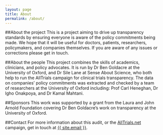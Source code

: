 ```yaml
---
layout: page
title: About
permalink: /about/
---
```

##About the project
This is a project aiming to drive up transparency standards by ensuring everyone is aware of the policy commitments being made. We hope that it will be useful for doctors, patients, researchers, policymakers, and companies themselves. If you are aware of any issues or corrections please get in touch.

##About the people
This project combines the skills of academics, clinicians, and policy advocates. It is run by Dr Ben Goldacre at the University of Oxford, and Dr Sile Lane at Sense About Science, who both help to run the AllTrials campaign for clinical trials transparency. The data on companies’ policy commitments was extracted and checked by a team of researchers at the University of Oxford including: Prof Carl Heneghan, Dr Igho Onakpoya, and Dr Kamal Mahtani.

##Sponsors
This work was supported by a grant from the Laura and John Arnold Foundation covering Dr Ben Goldacre’s work on transparency at the University of Oxford.

##Contact
For more information about this audit, or the <a href="http://www.alltrials.net">AllTrials.net</a> campaign, get in touch at <a href="mailto:{{ site.email }}">{{ site.email }}</a>.
